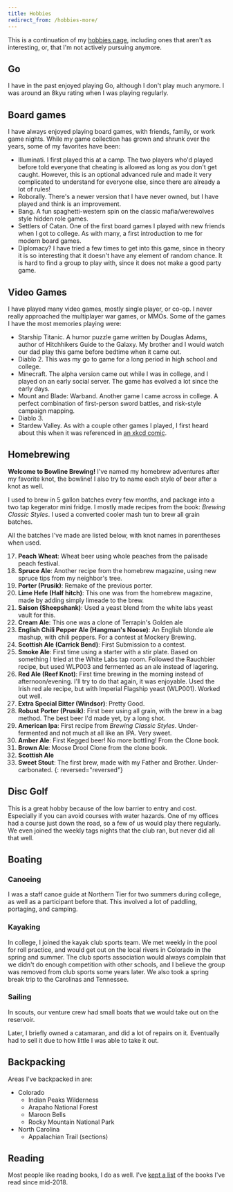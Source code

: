 ```yaml
---
title: Hobbies
redirect_from: /hobbies-more/
---
```


This is a continuation of my [hobbies page](/about/hobbies), including ones that aren't as interesting, or, that I'm not actively pursuing anymore.

## Go

I have in the past enjoyed playing Go, although I don't play much anymore. I was around an 8kyu rating when I was playing regularly.

## Board games

I have always enjoyed playing board games, with friends, family, or work game nights.
While my game collection has grown and shrunk over the years, some of my favorites have been:

* Illuminati. I first played this at a camp. The two players who'd played before told everyone that cheating is allowed as long as you don't get caught. However, this is an optional advanced rule and made it very complicated to understand for everyone else, since there are already a lot of rules!
* Roborally. There's a newer version that I have never owned, but I have played and think is an improvement.
* Bang. A fun spaghetti-western spin on the classic mafia/werewolves style hidden role games.
* Settlers of Catan. One of the first board games I played with new friends when I got to college. As with many, a first introduction to me for modern board games.
* Diplomacy? I have tried a few times to get into this game, since in theory it is so interesting that it doesn't have any element of random chance. It is hard to find a group to play with, since it does not make a good party game.

## Video Games

I have played many video games, mostly single player, or co-op. I never really approached the multiplayer war games, or MMOs.
Some of the games I have the most memories playing were:

* Starship Titanic. A humor puzzle game written by Douglas Adams, author of Hitchhikers Guide to the Galaxy. My brother and I would watch our dad play this game before bedtime when it came out.
* Diablo 2. This was my go to game for a long period in high school and college.
* Minecraft. The alpha version came out while I was in college, and I played on an early social server. The game has evolved a lot since the early days.
* Mount and Blade: Warband. Another game I came across in college. A perfect combination of first-person sword battles, and risk-style campaign mapping.
* Diablo 3.
* Stardew Valley. As with a couple other games I played, I first heard about this when it was referenced in [an xkcd comic](https://xkcd.com/1790/).

## Homebrewing

**Welcome to Bowline Brewing!**
I've named my homebrew adventures after my favorite knot, the bowline!
I also try to name each style of beer after a knot as well.

I used to brew in 5 gallon batches every few months, and package into a two tap kegerator mini fridge. I mostly made recipes from the book: _Brewing Classic Styles_.
I used a converted cooler mash tun to brew all grain batches.

All the batches I've made are listed below, with knot names in parentheses when used.

17. **Peach Wheat**: Wheat beer using whole peaches from the palisade peach festival.
16. **Spruce Ale**: Another recipe from the homebrew magazine, using new spruce tips from my neighbor's tree.
15. **Porter (Prusik)**: Remake of the previous porter.
14. **Lime Hefe (Half hitch)**: This one was from the homebrew magazine, made by adding simply limeade to the brew.
13. **Saison (Sheepshank)**: Used a yeast blend from the white labs yeast vault for this.
12. **Cream Ale**: This one was a clone of Terrapin's Golden ale
11. **English Chili Pepper Ale (Hangman's Noose)**: An English blonde ale mashup, with chili peppers. For a contest at Mockery Brewing.
10. **Scottish Ale (Carrick Bend)**: First Submission to a contest.
9. **Smoke Ale**: First time using a starter with a stir plate. Based on something I tried at the White Labs tap room. Followed the Rauchbier recipe, but used WLP003 and fermented as an ale instead of lagering.
8. **Red Ale (Reef Knot)**: First time brewing in the morning instead of afternoon/evening. I'll try to do that again, it was enjoyable.
Used the Irish red ale recipe, but with Imperial Flagship yeast (WLP001). Worked out well.
7. **Extra Special Bitter (Windsor)**: Pretty Good.
6. **Robust Porter (Prusik)**: First beer using all grain, with the brew in a bag method. The best beer I'd made yet, by a long shot.
5. **American Ipa**: First recipe from _Brewing Classic Styles_. Under-fermented and not much at all like an IPA. Very sweet.
4. **Amber Ale**: First Kegged beer! No more bottling! From the Clone book.
3. **Brown Ale**: Moose Drool Clone from the clone book.
2. **Scottish Ale**
1. **Sweet Stout**: The first brew, made with my Father and Brother. Under-carbonated.
{: reversed="reversed"}


## Disc Golf

This is a great hobby because of the low barrier to entry and cost. Especially if you can avoid courses with water hazards.
One of my offices had a course just down the road, so a few of us would play there regularly.
We even joined the weekly tags nights that the club ran, but never did all that well.

## Boating

### Canoeing

I was a staff canoe guide at Northern Tier for two summers during college, as well as a participant before that.
This involved a lot of paddling, portaging, and camping.

### Kayaking

In college, I joined the kayak club sports team. We met weekly in the pool for roll practice, and would get out on the local rivers in Colorado in the spring and summer.
The club sports association would always complain that we didn't do enough competition with other schools, and I believe the group was removed from club sports some years later.
We also took a spring break trip to the Carolinas and Tennessee.

### Sailing

In scouts, our venture crew had small boats that we would take out on the reservoir.

Later, I briefly owned a catamaran, and did a lot of repairs on it. Eventually had to sell it due to how little I was able to take it out.

## Backpacking

Areas I've backpacked in are:
* Colorado
  * Indian Peaks Wilderness
  * Arapaho National Forest
  * Maroon Bells
  * Rocky Mountain National Park
* North Carolina
  * Appalachian Trail (sections)

## Reading

Most people like reading books, I do as well. I've [kept a list](/lists/books) of the books I've read since mid-2018.
